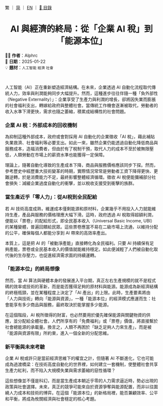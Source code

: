 繁 ｜ [简](../SC/2025-01-22_1.md) ｜ [EN](../EN/2025-01-22_1.md) ｜ [📁 目錄](../README.md)

<h1 align="center">AI 與經濟的終局：從「企業 AI 稅」到「能源本位」</h1>

✍🏻 **作者**：Alphrc  
📅 **日期**：2025-01-22  
💡 **題材**：`人工智能` `經濟` `社會`

<br>

人工智能（AI）正在重新塑造經濟結構。在未來，企業透過 AI 自動化流程取代傳統人力，效率與利潤能夠同步大幅提升。然而，這種進步往往伴隨一種「負外部性（Negative Externality）」：企業享受了生產力與利潤的增長，卻將因失業而膨脹的社會福利支出，轉嫁給政府與整體社會。當傳統工作機會逐漸被取代，勞動者的收入水準下滑更快，需求也隨之萎縮，積累成結構性的社會問題。

### 企業 AI 稅：外部成本的回收機制

為抑制這種外部成本，政府或會對採用 AI 自動化的企業徵收「AI 稅」，藉此補貼失業救濟、社會福利等必要支出。如此一來，雖然企業仍能透過自動化降低商品與服務成本，造福消費者，但由於有了稅制干預，取代人力的成本不至於被無限壓低，人類勞動在市場上的薪資水準也能獲得一定保障。

理論上，隨著自動化導致的生產成本下降，商品與服務價格應該同步下探。然而，參考歷史中經歷重大技術變革的時期，實際情況常常是勞動者工資下降得更快、更難逆轉，於是消費能力不足，最終影響整體經濟循環。徵收 AI 稅便能彌補部分社會損失：減緩企業過度自動化的衝擊，並以稅收支援受到衝擊的族群。

### 當生產近乎「零人力」：從AI稅到全民配給

若 AI 技術高度成熟，維運成本僅剩能源和原材料，企業幾乎不用投入人力就能維持生產，產品與服務的價格理應大幅下滑。這時，政府透過 AI 稅取得超額利潤，便能以「票卷」的配給形式，即全民基本收入（Universal Basic Income, UBI）的某種變體，普遍回饋給民眾。這些票卷應當不易在二級市場上流通，以維持分配的公平，確保每個人都能分享到 AI 帶來的高效率產出。

本質上，這是把 AI 的「被動淨產能」直接轉化為全民福利。只要 AI 持續保有足夠產能，票卷或全民基本收入的價值就能維持穩定。如此便減輕了人們被自動化取代後的生存壓力，也促進經濟需求面的持續運轉。

### 「能源本位」的終局想像

然而，當 AI 算法與硬體本身的發展進入平台期，真正左右生產規模的就不是程式碼的效率或技術的革新，而是能否獲得足夠的原材料與能源。能源成為新經濟結構的終極瓶頸，並在某種程度上決定了「AI 產出」的上限。此時，生產要素將由「人力與技術」轉向「能源與資源」，一種「能源本位」的經濟模式應運而生：社會能享有多少商品與服務，最終取決於能掌握多少能源。

在這個階段，AI 稅所徵得的財富，也必然要用於優先確保能源與關鍵物資的供應，並分配給全體社會。人們所享有的「免費福利」或「票卷」價值，將直接繫於社會總能源的承載量。換言之，人類不再困於「缺乏足夠人力來生產」，而是被「能源與資源有限」所約束，進入一個全新的分配思維。

### 新平衡與未來考驗

企業 AI 稅或許只是當前經濟思維下的權宜之計，但隨著 AI 不斷進化，它也可能成為過渡橋梁：在技術高度自動化的世界裡，如何建立一套機制，使整體社會共享生產力紅利，而不陷入大規模失業與需求萎縮的惡性循環？

這些想像並不僅是科幻，而是當生產成本朝近乎零的人力需求逼近時，勢必出現的政策與社會選擇。未來，真正的競爭可能來自於資源爭奪與能源配置，而非以往圍繞人力成本和技術的博弈。在這個「能源本位」的新格局裡，能否兼顧效率、公平和平衡，將成為攸關經濟與社會穩定的核心考題。